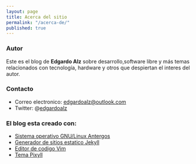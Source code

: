 ```yaml
---
layout: page
title: Acerca del sitio
permalink: "/acerca-de/"
published: true
---
```


### Autor
Este es el blog de __Edgardo Alz__ sobre desarrollo,software libre y más temas 
relacionados con tecnología, hardware y otros que despiertan el interes del autor.

### Contacto
* Correo electronico: [edgardoalz@outlook.com](mailto:edgardoalz@outlook.com)
* Twitter: @[edgardoalz](http://twitter.com/edgardoalz)

### El blog esta creado con:
* [Sistema operativo GNU/Linux Antergos](http://antergos.com)
* [Generador de sitios estatico Jekyll](http://jekyllrb.com)
* [Editor de codigo Vim](http://vim.org)
* [Tema Pixyll](http://pixyll.com)